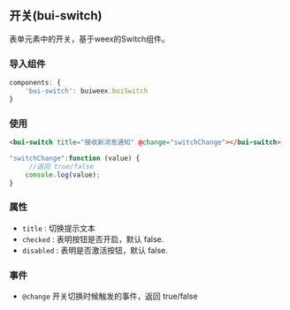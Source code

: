 ## 开关(bui-switch)

表单元素中的开关，基于weex的Switch组件。

### 导入组件

```javascript
components: {
    'bui-switch': buiweex.buiSwitch
}

```

### 使用

```html
<bui-switch title="接收新消息通知" @change="switchChange"></bui-switch>
```

```javascript
"switchChange":function (value) {
	 //返回 true/false
    console.log(value);
}

```

### 属性

* `title` : 切换提示文本
* `checked` : 表明按钮是否开启，默认 false.
* `disabled` : 表明是否激活按钮，默认 false.


### 事件

* `@change` 开关切换时候触发的事件，返回 true/false